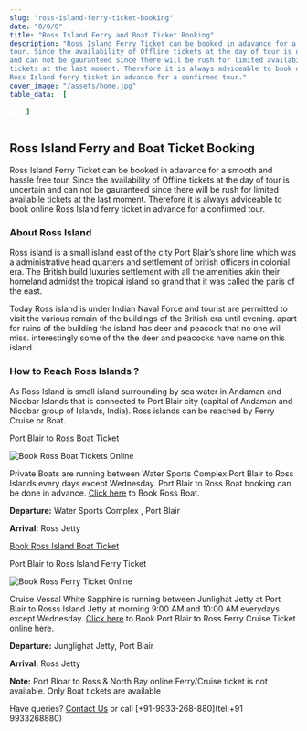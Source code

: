 ```yaml
---
slug: "ross-island-ferry-ticket-booking"
date: "0/0/0"
title: "Ross Island Ferry and Boat Ticket Booking"
description: "Ross Island Ferry Ticket can be booked in adavance for a smooth and hassle free
tour. Since the availability of Offline tickets at the day of tour is uncertain
and can not be gauranteed since there will be rush for limited availabile
tickets at the last moment. Therefore it is always adviceable to book online
Ross Island ferry ticket in advance for a confirmed tour."
cover_image: "/assets/home.jpg"
table_data:  [
		
	]
---
```


## Ross Island Ferry and Boat Ticket Booking

Ross Island Ferry Ticket can be booked in adavance for a smooth and hassle free
tour. Since the availability of Offline tickets at the day of tour is uncertain
and can not be gauranteed since there will be rush for limited availabile
tickets at the last moment. Therefore it is always adviceable to book online
Ross Island ferry ticket in advance for a confirmed tour.

### About Ross Island

Ross island is a small island east of the city Port Blair’s shore line which was
a administrative head quarters and settlement of british officers in colonial
era. The British build luxuries settlement with all the amenities akin their
homeland admidst the tropical island so grand that it was called the paris of
the east.

Today Ross island is under Indian Naval Force and tourist are permitted to visit
the various remain of the buildings of the British era until evening. apart for
ruins of the building the island has deer and peacock that no one will miss.
interestingly some of the the deer and peacocks have name on this island.

### How to Reach Ross Islands ?

As Ross Island is small island surrounding by sea water in Andaman and Nicobar
Islands that is connected to Port Blair city (capital of Andaman and Nicobar
group of Islands, India). Ross islands can be reached by Ferry Cruise or Boat.

Port Blair to Ross Boat Ticket

![Book Ross Boat Tickets Online](https://ferrybooking.in/wp-content/uploads/2017/12/Book-Ross-Boat-Tickets-Online.jpg)

Private Boats are running between Water Sports Complex Port Blair to Ross
Islands every days except Wednesday. Port Blair to Ross Boat booking can be done
in advance.
[Click here](https://ferrybooking.in/book/boat-booking.html "Ross Boat Ticket")
to Book Ross Boat.

**Departure:** Water Sports Complex , Port Blair

**Arrival:** Ross Jetty

[Book Ross Island Boat Ticket](https://ferrybooking.in/book/boat-booking.html)

Port Blair to Ross Island Ferry Ticket

![Book Ross Ferry Ticket Online](https://ferrybooking.in/wp-content/uploads/2017/12/Book-Ross-Ferry-Cruise-Tickets-Online.jpg)

Cruise Vessal White Sapphire is running between Junlighat Jetty at Port Blair to
Rosss Island Jetty at morning 9:00 AM and 10:00 AM everydays except Wednesday.
[Click here](https://ferrybooking.in/book/boat-booking.html "Ross Ferry Cruise Ticket")
to Book Port Blair to Ross Ferry Cruise Ticket online here.

**Departure:** Junglighat Jetty, Port Blair

**Arrival:** Ross Jetty

**Note:** Port Bloar to Ross & North Bay online Ferry/Cruise ticket is not
available. Only Boat tickets are available

Have queries? [Contact Us](https://ferrybooking.in/contact-us/) or call
[+91-9933-268-880](tel:+91 9933268880)
